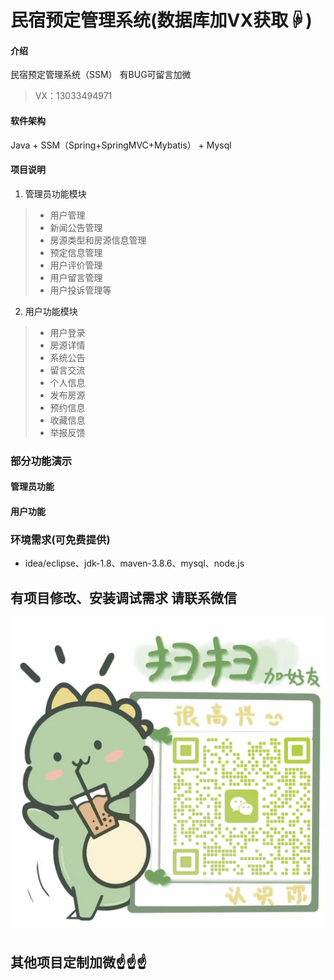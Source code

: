# 民宿预定管理系统(数据库加VX获取☟)

#### 介绍
民宿预定管理系统（SSM）
有BUG可留言加微
> VX：13033494971

#### 软件架构
Java + SSM（Spring+SpringMVC+Mybatis） + Mysql

#### 项目说明

1.  管理员功能模块
> - 用户管理
> - 新闻公告管理
> - 房源类型和房源信息管理
> - 预定信息管理
> - 用户评价管理
> - 用户留言管理
> - 用户投诉管理等

2.  用户功能模块
> - 用户登录
> - 房源详情
> - 系统公告
> - 留言交流
> - 个人信息
> - 发布房源
> - 预约信息
> - 收藏信息
> - 举报反馈

### 部分功能演示
#### 管理员功能


#### 用户功能


### 环境需求(可免费提供)
- idea/eclipse、jdk-1.8、maven-3.8.6、mysql、node.js


## 有项目修改、安装调试需求 请联系微信
![输入图片说明](photo/0-WeChat.png)

## 其他项目定制加微☝☝☝